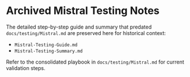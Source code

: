 # Archived Mistral Testing Notes

The detailed step-by-step guide and summary that predated `docs/testing/Mistral.md` are preserved here for historical context:

- `Mistral-Testing-Guide.md`
- `Mistral-Testing-Summary.md`

Refer to the consolidated playbook in `docs/testing/Mistral.md` for current validation steps.
